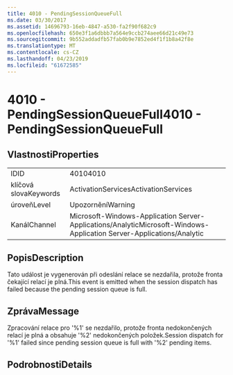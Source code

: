 ```yaml
---
title: 4010 - PendingSessionQueueFull
ms.date: 03/30/2017
ms.assetid: 14696793-16eb-4847-a530-fa2f90f682c9
ms.openlocfilehash: 650e3f1a6dbbb7a564e9ccb274aee66d21c49e73
ms.sourcegitcommit: 9b552addadfb57fab0b9e7852ed4f1f1b8a42f8e
ms.translationtype: MT
ms.contentlocale: cs-CZ
ms.lasthandoff: 04/23/2019
ms.locfileid: "61672585"
---
```

# <a name="4010---pendingsessionqueuefull"></a><span data-ttu-id="4beaf-102">4010 - PendingSessionQueueFull</span><span class="sxs-lookup"><span data-stu-id="4beaf-102">4010 - PendingSessionQueueFull</span></span>
## <a name="properties"></a><span data-ttu-id="4beaf-103">Vlastnosti</span><span class="sxs-lookup"><span data-stu-id="4beaf-103">Properties</span></span>  
  
|||  
|-|-|  
|<span data-ttu-id="4beaf-104">ID</span><span class="sxs-lookup"><span data-stu-id="4beaf-104">ID</span></span>|<span data-ttu-id="4beaf-105">4010</span><span class="sxs-lookup"><span data-stu-id="4beaf-105">4010</span></span>|  
|<span data-ttu-id="4beaf-106">klíčová slova</span><span class="sxs-lookup"><span data-stu-id="4beaf-106">Keywords</span></span>|<span data-ttu-id="4beaf-107">ActivationServices</span><span class="sxs-lookup"><span data-stu-id="4beaf-107">ActivationServices</span></span>|  
|<span data-ttu-id="4beaf-108">úroveň</span><span class="sxs-lookup"><span data-stu-id="4beaf-108">Level</span></span>|<span data-ttu-id="4beaf-109">Upozornění</span><span class="sxs-lookup"><span data-stu-id="4beaf-109">Warning</span></span>|  
|<span data-ttu-id="4beaf-110">Kanál</span><span class="sxs-lookup"><span data-stu-id="4beaf-110">Channel</span></span>|<span data-ttu-id="4beaf-111">Microsoft-Windows-Application Server-Applications/Analytic</span><span class="sxs-lookup"><span data-stu-id="4beaf-111">Microsoft-Windows-Application Server-Applications/Analytic</span></span>|  
  
## <a name="description"></a><span data-ttu-id="4beaf-112">Popis</span><span class="sxs-lookup"><span data-stu-id="4beaf-112">Description</span></span>  
 <span data-ttu-id="4beaf-113">Tato událost je vygenerován při odeslání relace se nezdařila, protože fronta čekající relací je plná.</span><span class="sxs-lookup"><span data-stu-id="4beaf-113">This event is emitted when the session dispatch has failed because the pending session queue is full.</span></span>  
  
## <a name="message"></a><span data-ttu-id="4beaf-114">Zpráva</span><span class="sxs-lookup"><span data-stu-id="4beaf-114">Message</span></span>  
 <span data-ttu-id="4beaf-115">Zpracování relace pro '%1' se nezdařilo, protože fronta nedokončených relací je plná a obsahuje '%2' nedokončených položek.</span><span class="sxs-lookup"><span data-stu-id="4beaf-115">Session dispatch for '%1' failed since pending session queue is full with '%2' pending items.</span></span>  
  
## <a name="details"></a><span data-ttu-id="4beaf-116">Podrobnosti</span><span class="sxs-lookup"><span data-stu-id="4beaf-116">Details</span></span>
